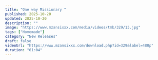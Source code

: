 ```yaml
---
title: "One way Missionary "
published: 2025-10-20
updated: 2025-10-20
description: ""
image: "https://www.mzansixxx.com/media/videos/tmb/329/13.jpg"
tags: ["Homemade"]
category: "New Releases"
draft: false
videoUrl: "https://www.mzansixxx.com/download.php?id=329&label=480p"
duration: "01:04"
---
```


